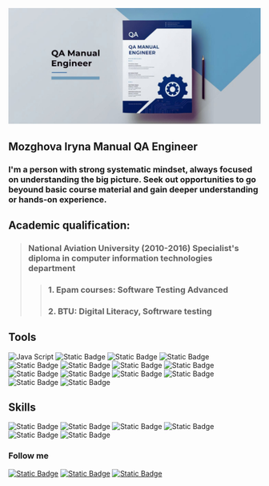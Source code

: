 ![Header](https://github.com/Mozghova/Mozghova/blob/main/assets/header.png)

## Mozghova Iryna Manual QA Engineer

### I'm a person with strong systematic mindset, always focused on understanding the big picture. Seek out opportunities to go beyound basic course material and gain deeper understanding or hands-on experience. 

## Academic qualification:
> ### National Aviation University (2010-2016) Specialist's diploma in computer information technologies department
>> ### 1. Epam courses: Software Testing Advanced
>> ### 2. BTU: Digital Literacy, Softrware testing 

## Tools 
![Java Script](https://img.shields.io/badge/JavaScript-%232477a0?style=for-the-badge&logo=JavaScript&labelColor=black)
![Static Badge](https://img.shields.io/badge/CSS-%232477a0?style=for-the-badge&logo=CSS&labelColor=black)
![Static Badge](https://img.shields.io/badge/HTML-%232477a0?style=for-the-badge&logo=HTML5&labelColor=black)
![Static Badge](https://img.shields.io/badge/Jira-%23eff529?style=for-the-badge&logo=Jira&labelColor=black)
![Static Badge](https://img.shields.io/badge/TestRail-%23eff529?style=for-the-badge&logo=TestRail&labelColor=black)
![Static Badge](https://img.shields.io/badge/AzureDevOps-%23eff529?style=for-the-badge&labelColor=black)
![Static Badge](https://img.shields.io/badge/Postman-%2329f5d9?style=for-the-badge&logo=Postman&labelColor=black)
![Static Badge](https://img.shields.io/badge/Fiddler-%2329f5d9?style=for-the-badge&logo=Fiddler&labelColor=black)
![Static Badge](https://img.shields.io/badge/Charles--Proxy-%2329f5d9?style=for-the-badge&logo=Charles%20Proxy&labelColor=black)
![Static Badge](https://img.shields.io/badge/Git-%23f55e29?style=for-the-badge&logo=Git&labelColor=black)
![Static Badge](https://img.shields.io/badge/MySQL-%2329b4f5?style=for-the-badge&logo=MySQL&labelColor=black)
![Static Badge](https://img.shields.io/badge/Figma-%23f229f5?style=for-the-badge&logo=Figma&labelColor=black)
![Static Badge](https://img.shields.io/badge/Ptotoshop-%23f229f5?style=for-the-badge&labelColor=black)
![Static Badge](https://img.shields.io/badge/Canva-%23f229f5?style=for-the-badge&logo=Canva&labelColor=black)

## Skills
![Static Badge](https://img.shields.io/badge/Testing%20Theory-%237029f5?style=for-the-badge)
![Static Badge](https://img.shields.io/badge/API%20Testing-%237029f5?style=for-the-badge)
![Static Badge](https://img.shields.io/badge/Test%20Documentation-%237029f5?style=for-the-badge)
![Static Badge](https://img.shields.io/badge/Mobile%20Testing-%237029f5?style=for-the-badge)
![Static Badge](https://img.shields.io/badge/Agile-%237029f5?style=for-the-badge)
![Static Badge](https://img.shields.io/badge/AI%20Literacy-%237029f5?style=for-the-badge)

### Follow me
[![Static Badge](https://img.shields.io/badge/Facebook-%2386789d?style=for-the-badge&logo=Facebook)](https://www.facebook.com/ira.mozja)
[![Static Badge](https://img.shields.io/badge/LinkedIn-%2386789d?style=for-the-badge&logo=Linkedin)](www.linkedin.com/in/iryna-mozghova)
[![Static Badge](https://img.shields.io/badge/Telegram-%2386789d?style=for-the-badge&logo=Telegram)](https://t.me/irynamozghova93)

